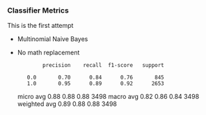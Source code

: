 ### Classifier Metrics 
This is the first attempt
* Multinomial Naive Bayes 
* No math replacement

              precision    recall  f1-score   support

         0.0       0.70      0.84      0.76       845
         1.0       0.95      0.89      0.92      2653

   micro avg       0.88      0.88      0.88      3498
   macro avg       0.82      0.86      0.84      3498
weighted avg       0.89      0.88      0.88      3498

